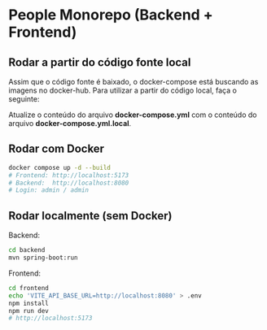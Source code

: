 # People Monorepo (Backend + Frontend)

## Rodar a partir do código fonte local

Assim que o código fonte é baixado, o docker-compose está buscando as imagens no docker-hub. Para utilizar a partir do código local, faça o seguinte:

Atualize o conteúdo do arquivo **docker-compose.yml** com o conteúdo do arquivo **docker-compose.yml.local**.

## Rodar com Docker

```bash
docker compose up -d --build
# Frontend: http://localhost:5173
# Backend:  http://localhost:8080
# Login: admin / admin
```

## Rodar localmente (sem Docker)

Backend:

```bash
cd backend
mvn spring-boot:run
```

Frontend:

```bash
cd frontend
echo 'VITE_API_BASE_URL=http://localhost:8080' > .env
npm install
npm run dev
# http://localhost:5173
```
